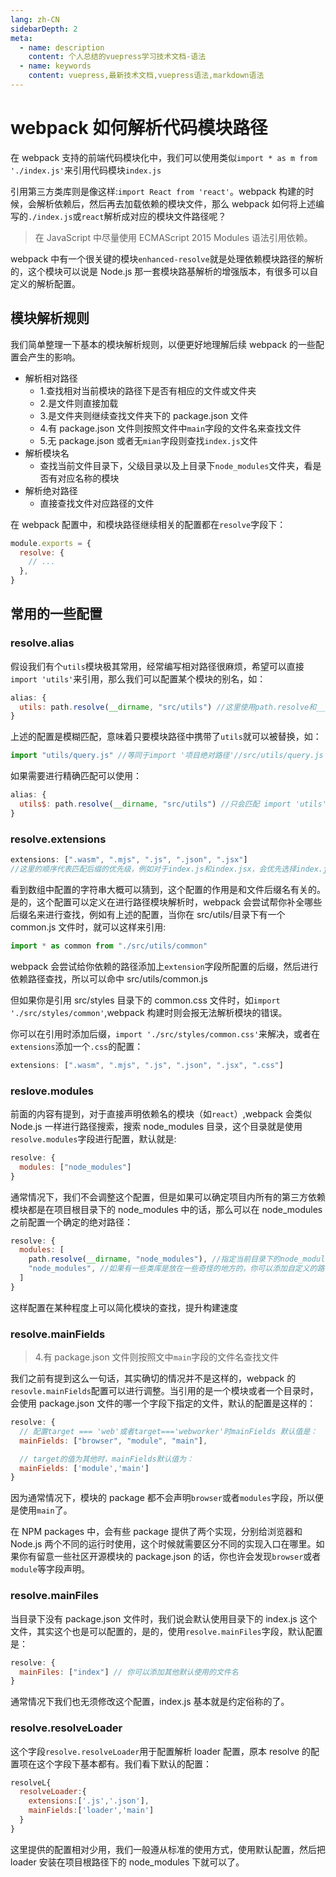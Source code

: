 ```yaml
---
lang: zh-CN
sidebarDepth: 2
meta:
  - name: description
    content: 个人总结的vuepress学习技术文档-语法
  - name: keywords
    content: vuepress,最新技术文档,vuepress语法,markdown语法
---
```


# webpack 如何解析代码模块路径

在 webpack 支持的前端代码模块化中，我们可以使用类似`import * as m from './index.js'`来引用代码模块`index.js`

引用第三方类库则是像这样:`import React from 'react'`。webpack 构建的时候，会解析依赖后，然后再去加载依赖的模块文件，那么 webpack 如何将上述编写的`./index.js`或`react`解析成对应的模块文件路径呢？

> 在 JavaScript 中尽量使用 ECMAScript 2015 Modules 语法引用依赖。

webpack 中有一个很关键的模块`enhanced-resolve`就是处理依赖模块路径的解析的，这个模块可以说是 Node.js 那一套模块路基解析的增强版本，有很多可以自定义的解析配置。

## 模块解析规则

我们简单整理一下基本的模块解析规则，以便更好地理解后续 webpack 的一些配置会产生的影响。

- 解析相对路径
  - 1.查找相对当前模块的路径下是否有相应的文件或文件夹
  - 2.是文件则直接加载
  - 3.是文件夹则继续查找文件夹下的 package.json 文件
  - 4.有 package.json 文件则按照文件中`main`字段的文件名来查找文件
  - 5.无 package.json 或者无`mian`字段则查找`index.js`文件
- 解析模块名
  - 查找当前文件目录下，父级目录以及上目录下`node_modules`文件夹，看是否有对应名称的模块
- 解析绝对路径
  - 直接查找文件对应路径的文件

在 webpack 配置中，和模块路径继续相关的配置都在`resolve`字段下：

```js
module.exports = {
  resolve: {
    // ...
  },
}
```

## 常用的一些配置

### resolve.alias

假设我们有个`utils`模块极其常用，经常编写相对路径很麻烦，希望可以直接`import 'utils'`来引用，那么我们可以配置某个模块的别名，如：

```js
alias: {
  utils: path.resolve(__dirname, "src/utils") //这里使用path.resolve和__dirname来获取绝对路径
}
```

上述的配置是模糊匹配，意味着只要模块路径中携带了`utils`就可以被替换，如：

```js
import "utils/query.js" //等同于import '项目绝对路径'//src/utils/query.js
```

如果需要进行精确匹配可以使用：

```js
alias: {
  utils$: path.resolve(__dirname, "src/utils") //只会匹配 import 'utils'
}
```

### resolve.extensions

```js
extensions: [".wasm", ".mjs", ".js", ".json", ".jsx"]
//这里的顺序代表匹配后缀的优先级，例如对于index.js和index.jsx，会优先选择index.js
```

看到数组中配置的字符串大概可以猜到，这个配置的作用是和文件后缀名有关的。是的，这个配置可以定义在进行路径模块解析时，webpack 会尝试帮你补全哪些后缀名来进行查找，例如有上述的配置，当你在 src/utils/目录下有一个 common.js 文件时，就可以这样来引用:

```js
import * as common from "./src/utils/common"
```

webpack 会尝试给你依赖的路径添加上`extension`字段所配置的后缀，然后进行依赖路径查找，所以可以命中 src/utils/common.js

但如果你是引用 src/styles 目录下的 common.css 文件时，如`import './src/styles/common'`,webpack 构建时则会报无法解析模块的错误。

你可以在引用时添加后缀，`import './src/styles/common.css'`来解决，或者在`extensions`添加一个`.css`的配置：

```js
extensions: [".wasm", ".mjs", ".js", ".json", ".jsx", ".css"]
```

### reslove.modules

前面的内容有提到，对于直接声明依赖名的模块（如`react`）,webpack 会类似 Node.js 一样进行路径搜索，搜索 node_modules 目录，这个目录就是使用`resolve.modules`字段进行配置，默认就是:

```js
resolve: {
  modules: ["node_modules"]
}
```

通常情况下，我们不会调整这个配置，但是如果可以确定项目内所有的第三方依赖模块都是在项目根目录下的 node_modules 中的话，那么可以在 node_modules 之前配置一个确定的绝对路径：

```js
resolve: {
  modules: [
    path.resolve(__dirname, "node_modules"), //指定当前目录下的node_modules优先查找
    "node_modules", //如果有一些类库是放在一些奇怪的地方的，你可以添加自定义的路径或者目录
  ]
}
```

这样配置在某种程度上可以简化模块的查找，提升构建速度

### resolve.mainFields

> 4.有 package.json 文件则按照文中`main`字段的文件名查找文件

我们之前有提到这么一句话，其实确切的情况并不是这样的，webpack 的`resovle.mainFields`配置可以进行调整。当引用的是一个模块或者一个目录时，会使用 package.json 文件的哪一个字段下指定的文件，默认的配置是这样的：

```js
resolve: {
  // 配置target === 'web'或者target==='webworker'时mainFields 默认值是：
  mainFields: ["browser", "module", "main"],

  // target的值为其他时，mainFields默认值为：
  mainFields: ['module','main']
}
```

因为通常情况下，模块的 package 都不会声明`browser`或者`modules`字段，所以便是使用`main`了。

在 NPM packages 中，会有些 package 提供了两个实现，分别给浏览器和 Node.js 两个不同的运行时使用，这个时候就需要区分不同的实现入口在哪里。如果你有留意一些社区开源模块的 package.json 的话，你也许会发现`browser`或者`module`等字段声明。

### resolve.mainFiles

当目录下没有 package.json 文件时，我们说会默认使用目录下的 index.js 这个文件，其实这个也是可以配置的，是的，使用`resolve.mainFiles`字段，默认配置是：

```js
resolve: {
  mainFiles: ["index"] // 你可以添加其他默认使用的文件名
}
```

通常情况下我们也无须修改这个配置，index.js 基本就是约定俗称的了。

### resolve.resolveLoader

这个字段`resolve.resolveLoader`用于配置解析 loader 配置，原本 resolve 的配置项在这个字段下基本都有。我们看下默认的配置：

```js
resolveL{
  resolveLoader:{
    extensions:['.js','.json'],
    mainFields:['loader','main']
  }
}
```

这里提供的配置相对少用，我们一般遵从标准的使用方式，使用默认配置，然后把 loader 安装在项目根路径下的 node_modules 下就可以了。
